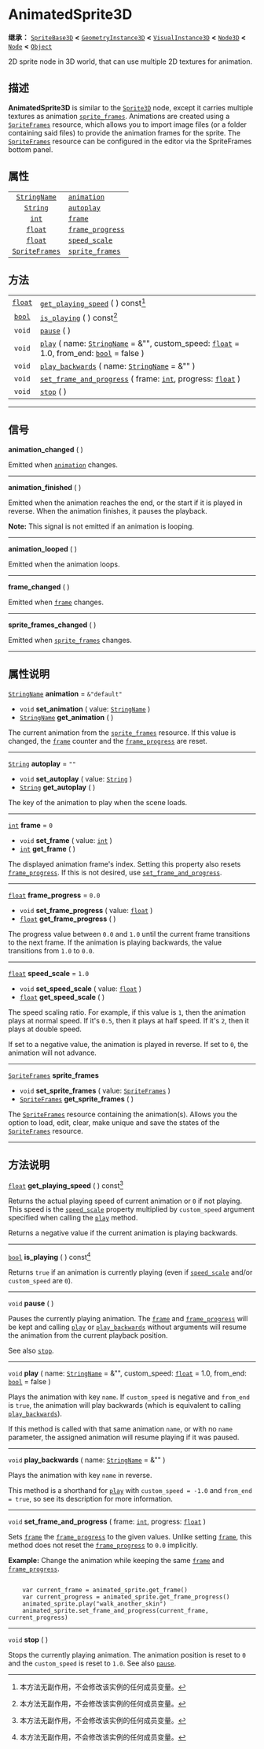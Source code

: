 <!-- ⚠ 请勿编辑本文件 ⚠ -->
<!-- 本文档使用脚本从 WeDot 引擎源码仓库生成。 -->
<!-- 生成脚本：https://github.com/WeDot-Engine/WeDot/tree/master/doc/tools/make_md.py； -->
<!-- 原文件：https://github.com/WeDot-Engine/WeDot/tree/master/doc/classes/AnimatedSprite3D.xml。 -->

<div id="_class_animatedsprite3d"></div>

# AnimatedSprite3D

**继承：** [`SpriteBase3D`](class_spritebase3d.md) **<** [`GeometryInstance3D`](class_geometryinstance3d.md) **<** [`VisualInstance3D`](class_visualinstance3d.md) **<** [`Node3D`](class_node3d.md) **<** [`Node`](class_node.md) **<** [`Object`](class_object.md)

2D sprite node in 3D world, that can use multiple 2D textures for animation.

## 描述

**AnimatedSprite3D** is similar to the [`Sprite3D`](class_sprite3d.md) node, except it carries multiple textures as animation [`sprite_frames`](class_animatedsprite3d.md#class_animatedsprite3d_property_sprite_frames). Animations are created using a [`SpriteFrames`](class_spriteframes.md) resource, which allows you to import image files (or a folder containing said files) to provide the animation frames for the sprite. The [`SpriteFrames`](class_spriteframes.md) resource can be configured in the editor via the SpriteFrames bottom panel.

## 属性

|||
|:-:|:--|
| [`StringName`](class_stringname.md)     | [`animation`](class_animatedsprite3d.md#class_animatedsprite3d_property_animation)           | ``&"default"`` |
| [`String`](class_string.md)             | [`autoplay`](class_animatedsprite3d.md#class_animatedsprite3d_property_autoplay)             | ``""``         |
| [`int`](class_int.md)                   | [`frame`](class_animatedsprite3d.md#class_animatedsprite3d_property_frame)                   | ``0``          |
| [`float`](class_float.md)               | [`frame_progress`](class_animatedsprite3d.md#class_animatedsprite3d_property_frame_progress) | ``0.0``        |
| [`float`](class_float.md)               | [`speed_scale`](class_animatedsprite3d.md#class_animatedsprite3d_property_speed_scale)       | ``1.0``        |
| [`SpriteFrames`](class_spriteframes.md) | [`sprite_frames`](class_animatedsprite3d.md#class_animatedsprite3d_property_sprite_frames)   |                |

## 方法

|||
|:-:|:--|
| [`float`](class_float.md) | [`get_playing_speed`](class_animatedsprite3d.md#class_animatedsprite3d_method_get_playing_speed) ( ) const[^const]                                                                                                   |
| [`bool`](class_bool.md)   | [`is_playing`](class_animatedsprite3d.md#class_animatedsprite3d_method_is_playing) ( ) const[^const]                                                                                                                 |
| `void`                    | [`pause`](class_animatedsprite3d.md#class_animatedsprite3d_method_pause) ( )                                                                                                                                         |
| `void`                    | [`play`](class_animatedsprite3d.md#class_animatedsprite3d_method_play) ( name: [`StringName`](class_stringname.md) = &"", custom_speed: [`float`](class_float.md) = 1.0, from_end: [`bool`](class_bool.md) = false ) |
| `void`                    | [`play_backwards`](class_animatedsprite3d.md#class_animatedsprite3d_method_play_backwards) ( name: [`StringName`](class_stringname.md) = &"" )                                                                       |
| `void`                    | [`set_frame_and_progress`](class_animatedsprite3d.md#class_animatedsprite3d_method_set_frame_and_progress) ( frame: [`int`](class_int.md), progress: [`float`](class_float.md) )                                     |
| `void`                    | [`stop`](class_animatedsprite3d.md#class_animatedsprite3d_method_stop) ( )                                                                                                                                           |

<!-- rst-class:: classref-section-separator -->

---

## 信号

<div id="_class_class_animatedsprite3d_signal_animation_changed"></div>

**animation_changed** ( ) <div id="class_animatedsprite3d_signal_animation_changed"></div>

Emitted when [`animation`](class_animatedsprite3d.md#class_animatedsprite3d_property_animation) changes.

<!-- rst-class:: classref-item-separator -->

---

<div id="_class_class_animatedsprite3d_signal_animation_finished"></div>

**animation_finished** ( ) <div id="class_animatedsprite3d_signal_animation_finished"></div>

Emitted when the animation reaches the end, or the start if it is played in reverse. When the animation finishes, it pauses the playback.

 **Note:** This signal is not emitted if an animation is looping.

<!-- rst-class:: classref-item-separator -->

---

<div id="_class_class_animatedsprite3d_signal_animation_looped"></div>

**animation_looped** ( ) <div id="class_animatedsprite3d_signal_animation_looped"></div>

Emitted when the animation loops.

<!-- rst-class:: classref-item-separator -->

---

<div id="_class_class_animatedsprite3d_signal_frame_changed"></div>

**frame_changed** ( ) <div id="class_animatedsprite3d_signal_frame_changed"></div>

Emitted when [`frame`](class_animatedsprite3d.md#class_animatedsprite3d_property_frame) changes.

<!-- rst-class:: classref-item-separator -->

---

<div id="_class_class_animatedsprite3d_signal_sprite_frames_changed"></div>

**sprite_frames_changed** ( ) <div id="class_animatedsprite3d_signal_sprite_frames_changed"></div>

Emitted when [`sprite_frames`](class_animatedsprite3d.md#class_animatedsprite3d_property_sprite_frames) changes.

<!-- rst-class:: classref-section-separator -->

---

## 属性说明

<div id="_class_animatedsprite3d_property_animation"></div>

[`StringName`](class_stringname.md) **animation** = ``&"default"`` <div id="class_animatedsprite3d_property_animation"></div>

- `void` **set_animation** ( value: [`StringName`](class_stringname.md) )
- [`StringName`](class_stringname.md) **get_animation** ( )

The current animation from the [`sprite_frames`](class_animatedsprite3d.md#class_animatedsprite3d_property_sprite_frames) resource. If this value is changed, the [`frame`](class_animatedsprite3d.md#class_animatedsprite3d_property_frame) counter and the [`frame_progress`](class_animatedsprite3d.md#class_animatedsprite3d_property_frame_progress) are reset.

<!-- rst-class:: classref-item-separator -->

---

<div id="_class_animatedsprite3d_property_autoplay"></div>

[`String`](class_string.md) **autoplay** = ``""`` <div id="class_animatedsprite3d_property_autoplay"></div>

- `void` **set_autoplay** ( value: [`String`](class_string.md) )
- [`String`](class_string.md) **get_autoplay** ( )

The key of the animation to play when the scene loads.

<!-- rst-class:: classref-item-separator -->

---

<div id="_class_animatedsprite3d_property_frame"></div>

[`int`](class_int.md) **frame** = ``0`` <div id="class_animatedsprite3d_property_frame"></div>

- `void` **set_frame** ( value: [`int`](class_int.md) )
- [`int`](class_int.md) **get_frame** ( )

The displayed animation frame's index. Setting this property also resets [`frame_progress`](class_animatedsprite3d.md#class_animatedsprite3d_property_frame_progress). If this is not desired, use [`set_frame_and_progress`](class_animatedsprite3d.md#class_animatedsprite3d_method_set_frame_and_progress).

<!-- rst-class:: classref-item-separator -->

---

<div id="_class_animatedsprite3d_property_frame_progress"></div>

[`float`](class_float.md) **frame_progress** = ``0.0`` <div id="class_animatedsprite3d_property_frame_progress"></div>

- `void` **set_frame_progress** ( value: [`float`](class_float.md) )
- [`float`](class_float.md) **get_frame_progress** ( )

The progress value between `0.0` and `1.0` until the current frame transitions to the next frame. If the animation is playing backwards, the value transitions from `1.0` to `0.0`.

<!-- rst-class:: classref-item-separator -->

---

<div id="_class_animatedsprite3d_property_speed_scale"></div>

[`float`](class_float.md) **speed_scale** = ``1.0`` <div id="class_animatedsprite3d_property_speed_scale"></div>

- `void` **set_speed_scale** ( value: [`float`](class_float.md) )
- [`float`](class_float.md) **get_speed_scale** ( )

The speed scaling ratio. For example, if this value is `1`, then the animation plays at normal speed. If it's `0.5`, then it plays at half speed. If it's `2`, then it plays at double speed.

If set to a negative value, the animation is played in reverse. If set to `0`, the animation will not advance.

<!-- rst-class:: classref-item-separator -->

---

<div id="_class_animatedsprite3d_property_sprite_frames"></div>

[`SpriteFrames`](class_spriteframes.md) **sprite_frames** <div id="class_animatedsprite3d_property_sprite_frames"></div>

- `void` **set_sprite_frames** ( value: [`SpriteFrames`](class_spriteframes.md) )
- [`SpriteFrames`](class_spriteframes.md) **get_sprite_frames** ( )

The [`SpriteFrames`](class_spriteframes.md) resource containing the animation(s). Allows you the option to load, edit, clear, make unique and save the states of the [`SpriteFrames`](class_spriteframes.md) resource.

<!-- rst-class:: classref-section-separator -->

---

## 方法说明

<div id="_class_animatedsprite3d_method_get_playing_speed"></div>

[`float`](class_float.md) **get_playing_speed** ( ) const[^const]<div id="class_animatedsprite3d_method_get_playing_speed"></div>

Returns the actual playing speed of current animation or `0` if not playing. This speed is the [`speed_scale`](class_animatedsprite3d.md#class_animatedsprite3d_property_speed_scale) property multiplied by `custom_speed` argument specified when calling the [`play`](class_animatedsprite3d.md#class_animatedsprite3d_method_play) method.

Returns a negative value if the current animation is playing backwards.

<!-- rst-class:: classref-item-separator -->

---

<div id="_class_animatedsprite3d_method_is_playing"></div>

[`bool`](class_bool.md) **is_playing** ( ) const[^const]<div id="class_animatedsprite3d_method_is_playing"></div>

Returns `true` if an animation is currently playing (even if [`speed_scale`](class_animatedsprite3d.md#class_animatedsprite3d_property_speed_scale) and/or `custom_speed` are `0`).

<!-- rst-class:: classref-item-separator -->

---

<div id="_class_animatedsprite3d_method_pause"></div>

`void` **pause** ( )<div id="class_animatedsprite3d_method_pause"></div>

Pauses the currently playing animation. The [`frame`](class_animatedsprite3d.md#class_animatedsprite3d_property_frame) and [`frame_progress`](class_animatedsprite3d.md#class_animatedsprite3d_property_frame_progress) will be kept and calling [`play`](class_animatedsprite3d.md#class_animatedsprite3d_method_play) or [`play_backwards`](class_animatedsprite3d.md#class_animatedsprite3d_method_play_backwards) without arguments will resume the animation from the current playback position.

See also [`stop`](class_animatedsprite3d.md#class_animatedsprite3d_method_stop).

<!-- rst-class:: classref-item-separator -->

---

<div id="_class_animatedsprite3d_method_play"></div>

`void` **play** ( name: [`StringName`](class_stringname.md) = &"", custom_speed: [`float`](class_float.md) = 1.0, from_end: [`bool`](class_bool.md) = false )<div id="class_animatedsprite3d_method_play"></div>

Plays the animation with key `name`. If `custom_speed` is negative and `from_end` is `true`, the animation will play backwards (which is equivalent to calling [`play_backwards`](class_animatedsprite3d.md#class_animatedsprite3d_method_play_backwards)).

If this method is called with that same animation `name`, or with no `name` parameter, the assigned animation will resume playing if it was paused.

<!-- rst-class:: classref-item-separator -->

---

<div id="_class_animatedsprite3d_method_play_backwards"></div>

`void` **play_backwards** ( name: [`StringName`](class_stringname.md) = &"" )<div id="class_animatedsprite3d_method_play_backwards"></div>

Plays the animation with key `name` in reverse.

This method is a shorthand for [`play`](class_animatedsprite3d.md#class_animatedsprite3d_method_play) with `custom_speed = -1.0` and `from_end = true`, so see its description for more information.

<!-- rst-class:: classref-item-separator -->

---

<div id="_class_animatedsprite3d_method_set_frame_and_progress"></div>

`void` **set_frame_and_progress** ( frame: [`int`](class_int.md), progress: [`float`](class_float.md) )<div id="class_animatedsprite3d_method_set_frame_and_progress"></div>

Sets [`frame`](class_animatedsprite3d.md#class_animatedsprite3d_property_frame) the [`frame_progress`](class_animatedsprite3d.md#class_animatedsprite3d_property_frame_progress) to the given values. Unlike setting [`frame`](class_animatedsprite3d.md#class_animatedsprite3d_property_frame), this method does not reset the [`frame_progress`](class_animatedsprite3d.md#class_animatedsprite3d_property_frame_progress) to `0.0` implicitly.

 **Example:** Change the animation while keeping the same [`frame`](class_animatedsprite3d.md#class_animatedsprite3d_property_frame) and [`frame_progress`](class_animatedsprite3d.md#class_animatedsprite3d_property_frame_progress).



```gdscript

    var current_frame = animated_sprite.get_frame()
    var current_progress = animated_sprite.get_frame_progress()
    animated_sprite.play("walk_another_skin")
    animated_sprite.set_frame_and_progress(current_frame, current_progress)
```





<!-- rst-class:: classref-item-separator -->

---

<div id="_class_animatedsprite3d_method_stop"></div>

`void` **stop** ( )<div id="class_animatedsprite3d_method_stop"></div>

Stops the currently playing animation. The animation position is reset to `0` and the `custom_speed` is reset to `1.0`. See also [`pause`](class_animatedsprite3d.md#class_animatedsprite3d_method_pause).

[^virtual]: 本方法通常需要用户覆盖才能生效。
[^const]: 本方法无副作用，不会修改该实例的任何成员变量。
[^vararg]: 本方法除了能接受在此处描述的参数外，还能够继续接受任意数量的参数。
[^constructor]: 本方法用于构造某个类型。
[^static]: 调用本方法无需实例，可直接使用类名进行调用。
[^operator]: 本方法描述的是使用本类型作为左操作数的有效运算符。
[^bitfield]: 这个值是由下列位标志构成位掩码的整数。
[^void]: 无返回值。
